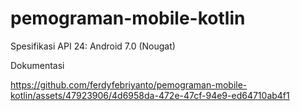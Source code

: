 ﻿# pemograman-mobile-kotlin
Spesifikasi
API 24: Android 7.0 (Nougat)


Dokumentasi

https://github.com/ferdyfebriyanto/pemograman-mobile-kotlin/assets/47923906/4d6958da-472e-47cf-94e9-ed64710ab4f1

